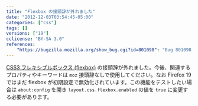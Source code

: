 ```yaml
---
title: "Flexbox の接頭辞が外れました"
date: "2012-12-03T03:54:45-05:00"
categories: ["css"]
tags: []
versions: ["19"]
cclicense: "BY-SA 3.0"
references:
    "https://bugzilla.mozilla.org/show_bug.cgi?id=801098": "Bug 801098 – Unprefix CSS3 flexbox"
---
```

[CSS3 フレキシブルボックス (flexbox)](https://developer.mozilla.org/ja/docs/CSS/Using_CSS_flexible_boxes) の接頭辞が外れました。今後、関連するプロパティやキーワードは `moz` 接頭辞なしで使用してください。なお Firefox 19 ではまだ flexbox が初期設定で無効化されています。この機能をテストしたい場合は `about:config` を開き `layout.css.flexbox.enabled` の値を `true` に変更する必要があります。
